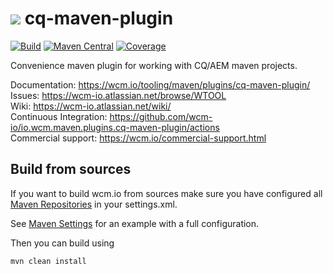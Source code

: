 <img src="https://wcm.io/images/favicon-16@2x.png"/> cq-maven-plugin
======
[![Build](https://github.com/wcm-io/io.wcm.maven.plugins.cq-maven-plugin/workflows/Build/badge.svg?branch=develop)](https://github.com/wcm-io/io.wcm.maven.plugins.cq-maven-plugin/actions?query=workflow%3ABuild+branch%3Adevelop)
[![Maven Central](https://img.shields.io/maven-central/v/io.wcm.maven.plugins/cq-maven-plugin)](https://repo1.maven.org/maven2/io/wcm/maven/plugins/cq-maven-plugin)
[![Coverage](https://sonarcloud.io/api/project_badges/measure?project=wcm-io_io.wcm.maven.plugins.cq-maven-plugin&metric=coverage)](https://sonarcloud.io/summary/new_code?id=wcm-io_io.wcm.maven.plugins.cq-maven-plugin)

Convenience maven plugin for working with CQ/AEM maven projects.

Documentation: https://wcm.io/tooling/maven/plugins/cq-maven-plugin/<br/>
Issues: https://wcm-io.atlassian.net/browse/WTOOL<br/>
Wiki: https://wcm-io.atlassian.net/wiki/<br/>
Continuous Integration: https://github.com/wcm-io/io.wcm.maven.plugins.cq-maven-plugin/actions<br/>
Commercial support: https://wcm.io/commercial-support.html


## Build from sources

If you want to build wcm.io from sources make sure you have configured all [Maven Repositories](https://wcm.io/maven.html) in your settings.xml.

See [Maven Settings](https://github.com/wcm-io/io.wcm.maven.plugins.cq-maven-plugin/blob/develop/.maven-settings.xml) for an example with a full configuration.

Then you can build using

```
mvn clean install
```
